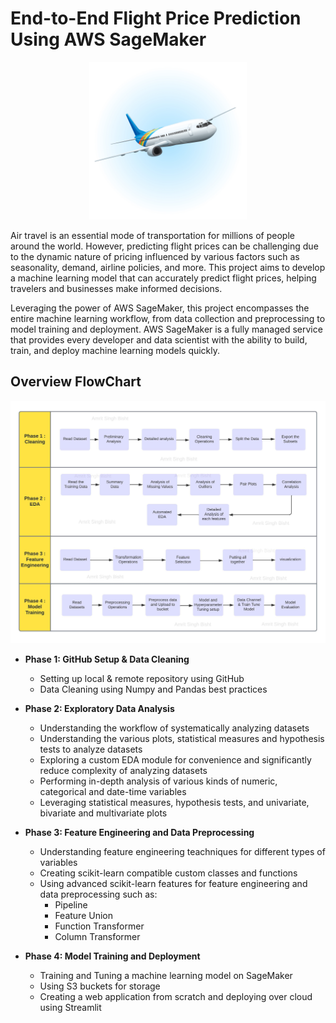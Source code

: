 # End-to-End Flight Price Prediction Using AWS SageMaker 
<div align="center">
 <img src="https://github.com/AmritBisht/Flight-Price-Predicition/blob/main/31202.jpg" width=50% height=50% >
</div>


Air travel is an essential mode of transportation for millions of people around the world. However, predicting flight prices can be challenging due to the dynamic nature of pricing influenced by various factors such as seasonality, demand, airline policies, and more. This project aims to develop a machine learning model that can accurately predict flight prices, helping travelers and businesses make informed decisions.

Leveraging the power of AWS SageMaker, this project encompasses the entire machine learning workflow, from data collection and preprocessing to model training and deployment. AWS SageMaker is a fully managed service that provides every developer and data scientist with the ability to build, train, and deploy machine learning models quickly.

## Overview FlowChart
<div align="center">
 <img src= https://github.com/AmritBisht/Flight-Price-Predicition/blob/main/Flowchart.jpeg  >
</div>


- **Phase 1: GitHub Setup & Data Cleaning**
  - Setting up local & remote repository using GitHub
  - Data Cleaning using Numpy and Pandas best practices

- **Phase 2: Exploratory Data Analysis**
  - Understanding the workflow of systematically analyzing datasets
  - Understanding the various plots, statistical measures and hypothesis tests to analyze datasets
  - Exploring a custom EDA module for convenience and significantly reduce complexity of analyzing datasets
  - Performing in-depth analysis of various kinds of numeric, categorical and date-time variables
  - Leveraging statistical measures, hypothesis tests, and univariate, bivariate and multivariate plots

- **Phase 3: Feature Engineering and Data Preprocessing**
  - Understanding feature engineering teachniques for different types of variables
  - Creating scikit-learn compatible custom classes and functions
  - Using advanced scikit-learn features for feature engineering and data preprocessing such as:
     - Pipeline
     - Feature Union
     - Function Transformer
     - Column Transformer

- **Phase 4: Model Training and Deployment**
  - Training and Tuning a machine learning model on SageMaker
  - Using S3 buckets for storage 
  - Creating a web application from scratch and deploying over cloud using Streamlit

